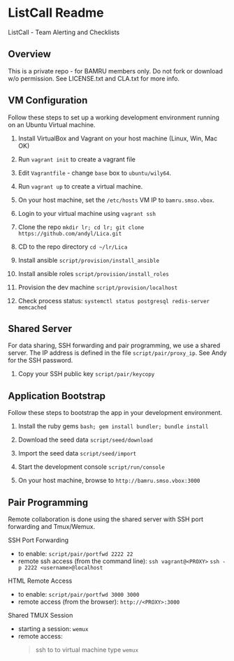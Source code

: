 # ListCall Readme

ListCall - Team Alerting and Checklists

## Overview

This is a private repo - for BAMRU members only.  Do not fork or download w/o
permission.  See LICENSE.txt and CLA.txt for more info.

## VM Configuration

Follow these steps to set up a working development environment running on an
Ubuntu Virtual machine.

1. Install VirtualBox and Vagrant on your host machine (Linux, Win, Mac OK)

2. Run `vagrant init` to create a vagrant file

3. Edit `Vagrantfile` - change `base` box to `ubuntu/wily64`.

4. Run `vagrant up` to create a virtual machine.

5. On your host machine, set the `/etc/hosts` VM IP to `bamru.smso.vbox`.

6. Login to your virtual machine using `vagrant ssh`

7. Clone the repo `mkdir lr; cd lr; git clone https://github.com/andyl/Lica.git`

8. CD to the repo directory `cd ~/lr/Lica`

9. Install ansible `script/provision/install_ansible`

10. Install ansible roles `script/provision/install_roles`

11. Provision the dev machine `script/provision/localhost`

12. Check process status: `systemctl status postgresql redis-server memcached`

## Shared Server

For data sharing, SSH forwarding and pair programming, we use a shared server.
The IP address is defined in the file `script/pair/proxy_ip`.  See Andy for the
SSH password.

1. Copy your SSH public key `script/pair/keycopy` 

## Application Bootstrap

Follow these steps to bootstrap the app in your development environment.

1. Install the ruby gems `bash; gem install bundler; bundle install`

2. Download the seed data `script/seed/download` 

3. Import the seed data `script/seed/import` 

4. Start the development console `script/run/console`

5. On your host machine, browse to `http://bamru.smso.vbox:3000`

## Pair Programming

Remote collaboration is done using the shared server with SSH port forwarding
and Tmux/Wemux.

SSH Port Forwarding

- to enable: `script/pair/portfwd 2222 22`
- remote ssh access (from the command line): 
    `ssh vagrant@<PROXY>`
    `ssh -p 2222 <username>@localhost`

HTML Remote Access

- to enable: `script/pair/portfwd 3000 3000`
- remote access (from the browser): `http://<PROXY>:3000`

Shared TMUX Session

- starting a session: `wemux`
- remote access:
    > ssh to to virtual machine
    > type `wemux`

